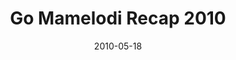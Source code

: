 ---
layout: media
category: media
title: "Go Mamelodi Recap 2010"
date: 2010-05-18
description: "What happens when hundreds of Americans partner with hundreds of South Africans to build relationships and serve a South African township? Watch and see."
tag: 
 - go-mamelodi
 - reachout
 - south-africa
 - africa
yt-video-id: "CQemfN_qxFQ"
video: "http://s3.amazonaws.com/crossroads-media/other-media/video/GoMamaRecap10.mp4"
video-poster: "http://s3.amazonaws.com/crossroads-media/images/GoMamaRecap10-still.jpg"
---